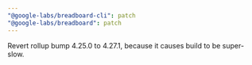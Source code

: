 ```yaml
---
"@google-labs/breadboard-cli": patch
"@google-labs/breadboard": patch
---
```


Revert rollup bump 4.25.0 to 4.27.1, because it causes build to be super-slow.
